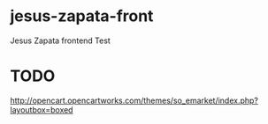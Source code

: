 # jesus-zapata-front
Jesus Zapata frontend Test

# TODO

http://opencart.opencartworks.com/themes/so_emarket/index.php?layoutbox=boxed